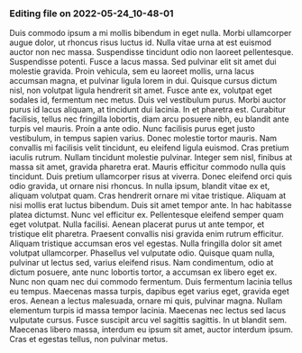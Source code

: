 

### Editing file on 2022-05-24_10-48-01

Duis commodo ipsum a mi mollis bibendum in eget nulla. Morbi ullamcorper augue dolor, ut rhoncus risus luctus id. Nulla vitae urna at est euismod auctor non nec massa. Suspendisse tincidunt odio non laoreet pellentesque. Suspendisse potenti. Fusce a lacus massa. Sed pulvinar elit sit amet dui molestie gravida. Proin vehicula, sem eu laoreet mollis, urna lacus accumsan magna, et pulvinar ligula lorem in dui. Quisque cursus dictum nisl, non volutpat ligula hendrerit sit amet. Fusce ante ex, volutpat eget sodales id, fermentum nec metus. Duis vel vestibulum purus. Morbi auctor purus id lacus aliquam, at tincidunt dui lacinia. In et pharetra est. Curabitur facilisis, tellus nec fringilla lobortis, diam arcu posuere nibh, eu blandit ante turpis vel mauris.
Proin a ante odio. Nunc facilisis purus eget justo vestibulum, in tempus sapien varius. Donec molestie tortor mauris. Nam convallis mi facilisis velit tincidunt, eu eleifend ligula euismod. Cras pretium iaculis rutrum. Nullam tincidunt molestie pulvinar. Integer sem nisl, finibus at massa sit amet, gravida pharetra erat. Mauris efficitur commodo nulla quis tincidunt. Duis pretium ullamcorper risus at viverra. Donec eleifend orci quis odio gravida, ut ornare nisi rhoncus. In nulla ipsum, blandit vitae ex et, aliquam volutpat quam. Cras hendrerit ornare mi vitae tristique.
Aliquam at nisi mollis erat luctus bibendum. Duis sit amet tempor ante. In hac habitasse platea dictumst. Nunc vel efficitur ex. Pellentesque eleifend semper quam eget volutpat. Nulla facilisi. Aenean placerat purus ut ante tempor, et tristique elit pharetra.
Praesent convallis nisi gravida enim rutrum efficitur. Aliquam tristique accumsan eros vel egestas. Nulla fringilla dolor sit amet volutpat ullamcorper. Phasellus vel vulputate odio. Quisque quam nulla, pulvinar ut lectus sed, varius eleifend risus. Nam condimentum, odio at dictum posuere, ante nunc lobortis tortor, a accumsan ex libero eget ex. Nunc non quam nec dui commodo fermentum. Duis fermentum lacinia tellus eu tempus. Maecenas massa turpis, dapibus eget varius eget, gravida eget eros. Aenean a lectus malesuada, ornare mi quis, pulvinar magna. Nullam elementum turpis id massa tempor lacinia. Maecenas nec lectus sed lacus vulputate cursus. Fusce suscipit arcu vel sagittis sagittis. In ut blandit sem. Maecenas libero massa, interdum eu ipsum sit amet, auctor interdum ipsum. Cras et egestas tellus, non pulvinar metus.


